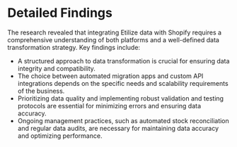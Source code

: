 # Detailed Findings

The research revealed that integrating Etilize data with Shopify requires a comprehensive understanding of both platforms and a well-defined data transformation strategy. Key findings include:

*   A structured approach to data transformation is crucial for ensuring data integrity and compatibility.
*   The choice between automated migration apps and custom API integrations depends on the specific needs and scalability requirements of the business.
*   Prioritizing data quality and implementing robust validation and testing protocols are essential for minimizing errors and ensuring data accuracy.
*   Ongoing management practices, such as automated stock reconciliation and regular data audits, are necessary for maintaining data accuracy and optimizing performance.
